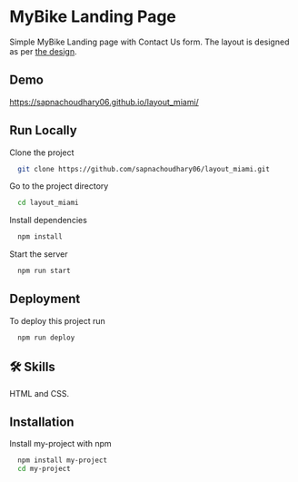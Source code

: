 
# MyBike Landing Page

Simple MyBike Landing page with Contact Us form.
The layout is designed as per [the design](https://www.figma.com/file/NZQAIydtHo5QkINyGLHNcq/BIKE-New-Version?node-id=0%3A1).

## Demo

https://sapnachoudhary06.github.io/layout_miami/

## Run Locally

Clone the project

```bash
  git clone https://github.com/sapnachoudhary06/layout_miami.git
```

Go to the project directory

```bash
  cd layout_miami
```

Install dependencies

```bash
  npm install
```

Start the server

```bash
  npm run start
```


## Deployment

To deploy this project run

```bash
  npm run deploy
```

## 🛠 Skills
HTML and CSS.


## Installation

Install my-project with npm

```bash
  npm install my-project
  cd my-project
```

